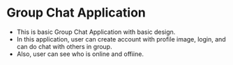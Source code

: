 # Group Chat Application

- This is basic Group Chat Application with basic design.
- In this application, user can create account with profile image, login, and can do chat with others in group.
- Also, user can see who is online and offiine.
